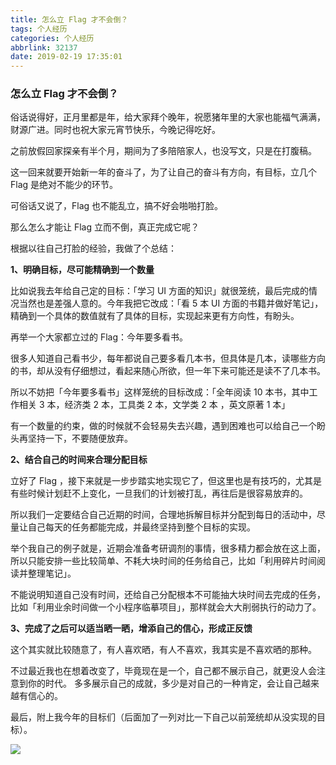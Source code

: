 ```yaml
---
title: 怎么立 Flag 才不会倒？
tags: 个人经历
categories: 个人经历
abbrlink: 32137
date: 2019-02-19 17:35:01
---
```




### 怎么立 Flag 才不会倒？



俗话说得好，正月里都是年，给大家拜个晚年，祝愿猪年里的大家也能福气满满，财源广进。同时也祝大家元宵节快乐，今晚记得吃好。

之前放假回家探亲有半个月，期间为了多陪陪家人，也没写文，只是在打腹稿。

这一回来就要开始新一年的奋斗了，为了让自己的奋斗有方向，有目标，立几个 Flag 是绝对不能少的环节。

可俗话又说了，Flag 也不能乱立，搞不好会啪啪打脸。

那么怎么才能让 Flag 立而不倒，真正完成它呢？

根据以往自己打脸的经验，我做了个总结：

**1、明确目标，尽可能精确到一个数量**

比如说我去年给自己定的目标：「学习 UI 方面的知识」就很笼统，最后完成的情况当然也是差强人意的。今年我把它改成：「看 5 本 UI 方面的书籍并做好笔记」，精确到一个具体的数值就有了具体的目标，实现起来更有方向性，有盼头。

再举一个大家都立过的 Flag：今年要多看书。

很多人知道自己看书少，每年都说自己要多看几本书，但具体是几本，读哪些方向的书，却从没有仔细想过，看起来随心所欲，但一年下来可能还是读不了几本书。

所以不妨把「今年要多看书」这样笼统的目标改成：「全年阅读 10 本书，其中工作相关 3 本，经济类 2 本，工具类 2 本，文学类 2 本 ，英文原著 1 本」

有一个数量的约束，做的时候就不会轻易失去兴趣，遇到困难也可以给自己一个盼头再坚持一下，不要随便放弃。

**2、结合自己的时间来合理分配目标**

立好了 Flag ，接下来就是一步步踏实地实现它了，但这里也是有技巧的，尤其是有些时候计划赶不上变化，一旦我们的计划被打乱，再往后是很容易放弃的。

所以我们一定要结合自己近期的时间，合理地拆解目标并分配到每日的活动中，尽量让自己每天的任务都能完成，并最终坚持到整个目标的实现。

举个我自己的例子就是，近期会准备考研调剂的事情，很多精力都会放在这上面，所以只能安排一些比较简单、不耗大块时间的任务给自己，比如「利用碎片时间阅读并整理笔记」。

不能说明知道自己没有时间，还给自己分配根本不可能抽大块时间去完成的任务，比如「利用业余时间做一个小程序临摹项目」，那样就会大大削弱执行的动力了。

**3、完成了之后可以适当晒一晒，增添自己的信心，形成正反馈**

这个其实就比较随意了，有人喜欢晒，有人不喜欢，我其实是不喜欢晒的那种。

不过最近我也在想着改变了，毕竟现在是一个，自己都不展示自己，就更没人会注意到你的时代。
多多展示自己的成就，多少是对自己的一种肯定，会让自己越来越有信心的。

最后，附上我今年的目标们（后面加了一列对比一下自己以前笼统却从没实现的目标）。

![](http://image.tubbodetang.site/2019_Target.png)